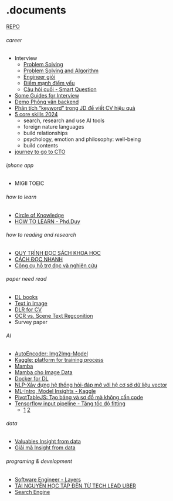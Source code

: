 # .documents
[REPO](https://uithcm-my.sharepoint.com/personal/22521178_ms_uit_edu_vn/_layouts/15/onedrive.aspx?login_hint=22521178%40ms%2Euit%2Eedu%2Evn&id=%2Fpersonal%2F22521178%5Fms%5Fuit%5Fedu%5Fvn%2FDocuments%2FRepo&view=0)

###### career 
- Interview
  - [Problem Solving](https://youtu.be/555TQFT31jE?si=Qs4JZ1vgs5xtgw2d)
  - [Problem Solving and Algorithm](https://youtu.be/2_mbXFDlfC4?si=W_XPCKrFw--m_VHE)
  - [Engineer giỏi](https://youtu.be/0Yz8UrS0OwM?si=r0UUXV56_RjlVCMJ)
  - [Điểm mạnh điểm yếu](https://youtu.be/555TQFT31jE?si=fTNi_YJlwJ4OJrKE)
  - [Câu hỏi cuối - Smart Question](https://youtu.be/QsJ5_DPAa3M?si=xtw_2Gy_iHRZIZ4_)
- [Some Guides for Interview](https://youtu.be/W8vGnNwrEfA?si=JW6tZ6swVKbx2gBE)
- [Demo Phỏng vấn backend](https://youtu.be/9NRt086EIuY?si=MJgzlO_NL-MtR1y8)
- [Phân tích “keyword” trong JD để viết CV hiệu quả](https://topdev.vn/blog/tim-keyword-trong-jd/)
- [5 core skills 2024](https://topdev.vn/blog/ky-nang-can-trang-bi-cho-2024/?utm_source=facebook&utm_medium=post&utm_campaign=topdev&utm_term=blog&utm_content=b_ky-nang-can-trang-bi-cho-2024&fbclid=IwAR3EbhMBdnqM5limb-YfBxaU_MPz6ds6_WdHiITQ7X-MGJkEMIpywFC1zy4)
  - search, research and use AI tools
  - foreign nature languages
  - build relationships
  - psychology, emotion and philosophy: well-being 
  - build contents
- [journey to go to CTO](https://www.youtube.com/watch?v=mmHNowW8l-Y&t=8s)

###### iphone app
- MIGII TOEIC 

###### how to learn
- [Circle of Knowledge](https://www.facebook.com/groups/obsidian.secondbrain/permalink/788107569856714/?mibextid=K35XfP)
- [HOW TO LEARN - Phd.Duy](https://uithcm-my.sharepoint.com/:b:/g/personal/22521178_ms_uit_edu_vn/Ec8dTph7-TxDl_aygKcwrd4BPL9cpbd2YDd1AyF6bsH4CQ?e=ntt4OU)
###### how to reading and research
- [QUY TRÌNH ĐỌC SÁCH KHOA HỌC](https://www.facebook.com/groups/obsidian.secondbrain/permalink/794161009251370/?mibextid=K35XfP)
- [CÁCH ĐỌC NHANH](https://www.facebook.com/groups/594306492570157/?multi_permalinks=792430142757790&ref=share)
- [Công cụ hỗ trợ đọc và nghiên cứu](https://www.facebook.com/groups/aiartworksvn/permalink/3654210378125153/?mibextid=K35XfP)

###### paper need read 
- [DL books](https://uithcm-my.sharepoint.com/:b:/g/personal/22521178_ms_uit_edu_vn/Ec02ZbBC7gVCozv_iDyhSTEBd8Couei4LjvdNwiJ1F0xfw?e=KIM52c)
- [Text in Image](https://uithcm-my.sharepoint.com/:f:/g/personal/22521178_ms_uit_edu_vn/EtNdqyFJdIBEnwJcv1agax8BpNbdpY9K7kAV-3JZRnwXBQ?e=mdYwog)
- [DLR for CV](https://uithcm-my.sharepoint.com/:f:/g/personal/22521178_ms_uit_edu_vn/EjrhnIoIVYtBh4gvU2lu5bMBHNg3rqeOkyZN3xc8ISvQ_w?e=rbM3cJ)
- [OCR vs. Scene Text Regconition](https://github.com/xinke-wang/OCRDatasets)
- Survey paper

###### AI
- [AutoEncoder: Img2Img-Model](https://www.tensorflow.org/tutorials/generative/autoencoder)
- [Kaggle: platform for training process](https://youtu.be/fXnrFGjSwrY?si=c05v4_qTFZyUExSY)
- [Mamba](https://github.com/QuanHoangNgoc/.documents/blob/main/Mamba.pdf)
- [Mamba cho Image Data](https://www.facebook.com/groups/aivietnam.edu.vn/permalink/1850492688742363/?mibextid=K35XfP) 
- [Docker for DL](https://www.facebook.com/groups/miaigroup/permalink/1595955991175667/?mibextid=K35XfP)
- [NLP-Xây dựng hệ thống hỏi-đáp mở với hệ cơ sở dữ liệu vector](https://www.facebook.com/groups/520212065449550/permalink/1587956062008473/)
- [ML-Intro, Model Insights - Kaggle](https://www.kaggle.com/learn)
- [PivotTableJS: Tạo bảng và sơ đồ mà không cần code](https://github.com/nicolaskruchten/pivottable?fbclid=IwAR1mTagmxkNWiq7AOqWd6CAt-0_5uRMMcUQWgXSUgYK7h0ueV7webrmys-w)
- [Tensorflow input pipeline - Tăng tốc độ fitting](https://youtu.be/VFEOskzhhbc?si=ZBKKU0OB5QK0rj8X)
  - [1](https://youtu.be/4A5vftpj_Pc?si=2ZdZFb0ls8CSqxkZ)
    [2](https://youtu.be/VFEOskzhhbc?si=ZBKKU0OB5QK0rj8X)
###### data 
- [Valuables Insight from data](https://youtu.be/4VFIYqZ2OTE?si=ryWPInDbKrO_nVvI)
- [Giải mã Insight from data](https://youtu.be/KbkFe1OqrK4?si=C4PuAcFdKp7vIZgt)
###### programing & development 
- [Software Engineer - Layers](https://youtu.be/5tqaDRM2nvM?si=lZM15awhABBTPb9D) 
- [TÀI NGUYÊN HỌC TẬP ĐẾN TỪ TECH LEAD UBER](https://github.com/charlax/professional-programming?fbclid=IwAR3n49q5vTIboDzhLDM3hdBvaxIKKhnc9WTu_bBLbGwg7HDLq4TQv9QsonY)
- [Search Engine](https://youtu.be/ihp2twFPfG4?si=bEIqcbUjz98CJGCA)
